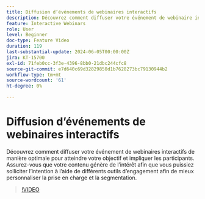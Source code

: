 ```yaml
---
title: Diffusion d’événements de webinaires interactifs
description: Découvrez comment diffuser votre événement de webinaire interactif de manière optimale.
feature: Interactive Webinars
role: User
level: Beginner
doc-type: Feature Video
duration: 119
last-substantial-update: 2024-06-05T00:00:00Z
jira: KT-15700
exl-id: 71feb0cc-3f3e-4396-8bb0-21dbc244cfc8
source-git-commit: e7d640c69d32829850d1b7628273bc79130944b2
workflow-type: tm+mt
source-wordcount: '61'
ht-degree: 0%

---
```


# Diffusion d’événements de webinaires interactifs

Découvrez comment diffuser votre événement de webinaires interactifs de manière optimale pour atteindre votre objectif et impliquer les participants. Assurez-vous que votre contenu génère de l’intérêt afin que vous puissiez solliciter l’intention à l’aide de différents outils d’engagement afin de mieux personnaliser la prise en charge et la segmentation.

>[!VIDEO](https://video.tv.adobe.com/v/3440039/?learn=on&captions=fre_fr)
